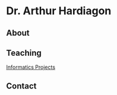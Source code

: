 # Dr. Arthur Hardiagon

## About

## Teaching
[Informatics Projects](./projets_informatiques/sujets_AH.md)

## Contact